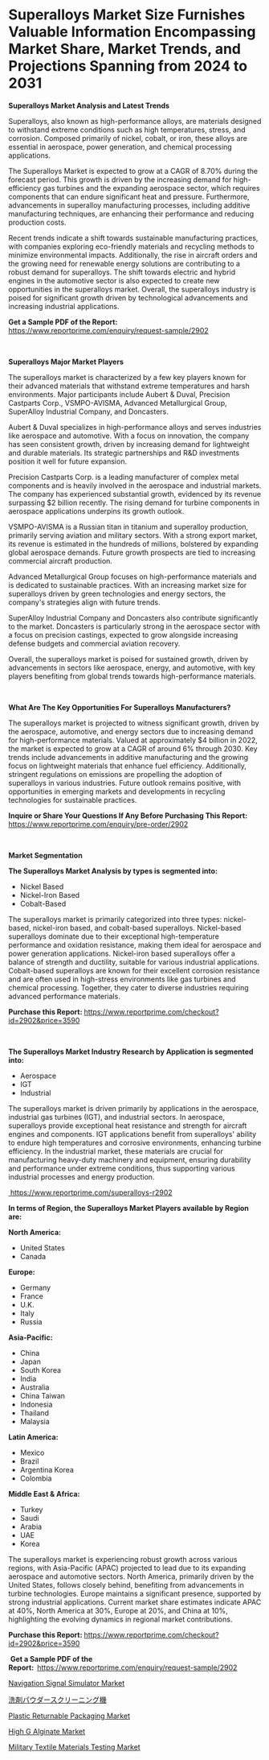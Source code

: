 <p><h1>Superalloys Market Size Furnishes Valuable Information Encompassing Market Share, Market Trends, and Projections Spanning from 2024 to 2031</h1></p><p><strong>Superalloys Market Analysis and Latest Trends</strong></p>
<p><p>Superalloys, also known as high-performance alloys, are materials designed to withstand extreme conditions such as high temperatures, stress, and corrosion. Composed primarily of nickel, cobalt, or iron, these alloys are essential in aerospace, power generation, and chemical processing applications. </p><p>The Superalloys Market is expected to grow at a CAGR of 8.70% during the forecast period. This growth is driven by the increasing demand for high-efficiency gas turbines and the expanding aerospace sector, which requires components that can endure significant heat and pressure. Furthermore, advancements in superalloy manufacturing processes, including additive manufacturing techniques, are enhancing their performance and reducing production costs. </p><p>Recent trends indicate a shift towards sustainable manufacturing practices, with companies exploring eco-friendly materials and recycling methods to minimize environmental impacts. Additionally, the rise in aircraft orders and the growing need for renewable energy solutions are contributing to a robust demand for superalloys. The shift towards electric and hybrid engines in the automotive sector is also expected to create new opportunities in the superalloys market. Overall, the superalloys industry is poised for significant growth driven by technological advancements and increasing industrial applications.</p></p>
<p><strong>Get a Sample PDF of the Report:&nbsp;</strong> <a href="https://www.reportprime.com/enquiry/request-sample/2902">https://www.reportprime.com/enquiry/request-sample/2902</a></p>
<p>&nbsp;</p>
<p><strong>Superalloys Major Market Players</strong></p>
<p><p>The superalloys market is characterized by a few key players known for their advanced materials that withstand extreme temperatures and harsh environments. Major participants include Aubert & Duval, Precision Castparts Corp., VSMPO-AVISMA, Advanced Metallurgical Group, SuperAlloy Industrial Company, and Doncasters.</p><p>Aubert & Duval specializes in high-performance alloys and serves industries like aerospace and automotive. With a focus on innovation, the company has seen consistent growth, driven by increasing demand for lightweight and durable materials. Its strategic partnerships and R&D investments position it well for future expansion.</p><p>Precision Castparts Corp. is a leading manufacturer of complex metal components and is heavily involved in the aerospace and industrial markets. The company has experienced substantial growth, evidenced by its revenue surpassing $2 billion recently. The rising demand for turbine components in aerospace applications underpins its growth outlook.</p><p>VSMPO-AVISMA is a Russian titan in titanium and superalloy production, primarily serving aviation and military sectors. With a strong export market, its revenue is estimated in the hundreds of millions, bolstered by expanding global aerospace demands. Future growth prospects are tied to increasing commercial aircraft production.</p><p>Advanced Metallurgical Group focuses on high-performance materials and is dedicated to sustainable practices. With an increasing market size for superalloys driven by green technologies and energy sectors, the company's strategies align with future trends.</p><p>SuperAlloy Industrial Company and Doncasters also contribute significantly to the market. Doncasters is particularly strong in the aerospace sector with a focus on precision castings, expected to grow alongside increasing defense budgets and commercial aviation recovery.</p><p>Overall, the superalloys market is poised for sustained growth, driven by advancements in sectors like aerospace, energy, and automotive, with key players benefiting from global trends towards high-performance materials.</p></p>
<p>&nbsp;</p>
<p><strong>What Are The Key Opportunities For Superalloys Manufacturers?</strong></p>
<p><p>The superalloys market is projected to witness significant growth, driven by the aerospace, automotive, and energy sectors due to increasing demand for high-performance materials. Valued at approximately $4 billion in 2022, the market is expected to grow at a CAGR of around 6% through 2030. Key trends include advancements in additive manufacturing and the growing focus on lightweight materials that enhance fuel efficiency. Additionally, stringent regulations on emissions are propelling the adoption of superalloys in various industries. Future outlook remains positive, with opportunities in emerging markets and developments in recycling technologies for sustainable practices.</p></p>
<p><strong>Inquire or Share Your Questions If Any Before Purchasing This Report:</strong> <a href="https://www.reportprime.com/enquiry/pre-order/2902">https://www.reportprime.com/enquiry/pre-order/2902</a></p>
<p>&nbsp;</p>
<p><strong>Market Segmentation</strong></p>
<p><strong>The Superalloys Market Analysis by types is segmented into:</strong></p>
<p><ul><li>Nickel Based</li><li>Nickel-Iron Based</li><li>Cobalt-Based</li></ul></p>
<p><p>The superalloys market is primarily categorized into three types: nickel-based, nickel-iron based, and cobalt-based superalloys. Nickel-based superalloys dominate due to their exceptional high-temperature performance and oxidation resistance, making them ideal for aerospace and power generation applications. Nickel-iron based superalloys offer a balance of strength and ductility, suitable for various industrial applications. Cobalt-based superalloys are known for their excellent corrosion resistance and are often used in high-stress environments like gas turbines and chemical processing. Together, they cater to diverse industries requiring advanced performance materials.</p></p>
<p><strong>Purchase this Report:&nbsp;</strong><a href="https://www.reportprime.com/checkout?id=2902&price=3590">https://www.reportprime.com/checkout?id=2902&price=3590</a></p>
<p>&nbsp;</p>
<p><strong>The Superalloys Market Industry Research by Application is segmented into:</strong></p>
<p><ul><li>Aerospace</li><li>IGT</li><li>Industrial</li></ul></p>
<p><p>The superalloys market is driven primarily by applications in the aerospace, industrial gas turbines (IGT), and industrial sectors. In aerospace, superalloys provide exceptional heat resistance and strength for aircraft engines and components. IGT applications benefit from superalloys' ability to endure high temperatures and corrosive environments, enhancing turbine efficiency. In the industrial market, these materials are crucial for manufacturing heavy-duty machinery and equipment, ensuring durability and performance under extreme conditions, thus supporting various industrial processes and energy production.</p></p>
<p><a href="https://www.reportprime.com/superalloys-r2902">&nbsp;https://www.reportprime.com/superalloys-r2902</a></p>
<p><strong>In terms of Region, the Superalloys Market Players available by Region are:</strong></p>
<p>
    <p> <strong> North America: </strong>
        <ul>
            <li>United States</li>
            <li>Canada</li>
        </ul>
        </p> 
    <p> <strong> Europe: </strong>
        <ul>
            <li>Germany</li>
            <li>France</li>
            <li>U.K.</li>
            <li>Italy</li>
            <li>Russia</li>
        </ul>
        </p> 
    <p> <strong> Asia-Pacific: </strong>
        <ul>
            <li>China</li>
            <li>Japan</li>
            <li>South Korea</li>
            <li>India</li>
            <li>Australia</li>
            <li>China Taiwan</li>
            <li>Indonesia</li>
            <li>Thailand</li>
            <li>Malaysia</li>
        </ul>
        </p> 
    <p> <strong> Latin America: </strong>
        <ul>
            <li>Mexico</li>
            <li>Brazil</li>
            <li>Argentina Korea</li>
            <li>Colombia</li>
        </ul>
        </p> 
    <p> <strong> Middle East & Africa: </strong>
        <ul>
            <li>Turkey</li>
            <li>Saudi</li>
            <li>Arabia</li>
            <li>UAE</li>
            <li>Korea</li>
        </ul>
    </p>
    </p>
<p><p>The superalloys market is experiencing robust growth across various regions, with Asia-Pacific (APAC) projected to lead due to its expanding aerospace and automotive sectors. North America, primarily driven by the United States, follows closely behind, benefiting from advancements in turbine technologies. Europe maintains a significant presence, supported by strong industrial applications. Current market share estimates indicate APAC at 40%, North America at 30%, Europe at 20%, and China at 10%, highlighting the evolving dynamics in regional market contributions.</p></p>
<p><strong>Purchase this Report: </strong><a href="https://www.reportprime.com/checkout?id=2902&price=3590">https://www.reportprime.com/checkout?id=2902&price=3590</a></p>
<p>&nbsp;<strong>Get a Sample PDF of the Report:&nbsp;&nbsp;</strong><a href="https://www.reportprime.com/enquiry/request-sample/2902">https://www.reportprime.com/enquiry/request-sample/2902</a></p>
<p><strong></strong></p>
<p><p><a href="https://issuu.com/reportprime-2/docs/navigation-signal-simulator-market-_f8ec6221e044d9">Navigation Signal Simulator Market</a></p><p><a href="https://medium.com/@bproschd5/%E3%82%B0%E3%83%AD%E3%83%BC%E3%83%90%E3%83%AB%E6%B4%97%E5%89%A4%E7%B2%89%E6%9C%AB%E3%82%B9%E3%82%AF%E3%83%AA%E3%83%BC%E3%83%8B%E3%83%B3%E3%82%B0%E3%83%9E%E3%82%B7%E3%83%B3%E5%B8%82%E5%A0%B4%E3%81%AE%E6%A9%9F%E4%BC%9A%E3%81%A82024%E5%B9%B4%E3%81%8B%E3%82%892031%E5%B9%B4%E3%81%BE%E3%81%A7%E3%81%AE%E4%BA%88%E6%B8%AC-1dda908171c4">洗剤パウダースクリーニング機</a></p><p><a href="https://medium.com/@daveblock08/plastic-returnable-packaging-market-investigation-industry-evolution-and-forecast-till-2031-11873d7a8c34">Plastic Returnable Packaging Market</a></p><p><a href="https://medium.com/@daveblock08/high-g-alginate-market-size-growth-trends-statistics-forecasts-2024-2031-0a7c9c50c393">High G Alginate Market</a></p><p><a href="https://issuu.com/reportprime-2/docs/military-textile-materials-testing-_0251e000faec97">Military Textile Materials Testing Market</a></p></p>